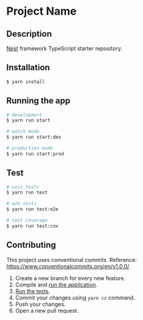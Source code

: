 # Project Name

## Description

[Nest](https://github.com/nestjs/nest) framework TypeScript starter repository.

## Installation

```bash
$ yarn install
```

## Running the app

```bash
# development
$ yarn run start

# watch mode
$ yarn run start:dev

# production mode
$ yarn run start:prod
```

## Test

```bash
# unit tests
$ yarn run test

# e2e tests
$ yarn run test:e2e

# test coverage
$ yarn run test:cov
```

## Contributing

This project uses conventional commits. Reference: https://www.conventionalcommits.org/en/v1.0.0/

1. Create a new branch for every new feature.
2. Compile and [run the application](#running-the-app).
3. [Run the tests](#test).
4. Commit your changes using `yarn cz` command.
5. Push your changes.
6. Open a new pull request.

